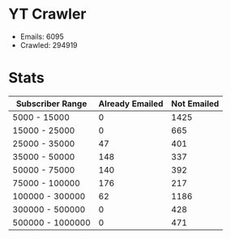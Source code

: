 # YT Crawler
- Emails: 6095
- Crawled: 294919

# Stats
| Subscriber Range  | Already Emailed | Not Emailed |
|-------|-------|-------|
| 5000 - 15000 | 0 | 1425 |
| 15000 - 25000 | 0 | 665 |
| 25000 - 35000 | 47 | 401 |
| 35000 - 50000 | 148 | 337 |
| 50000 - 75000 | 140 | 392 |
| 75000 - 100000 | 176 | 217 |
| 100000 - 300000 | 62 | 1186 |
| 300000 - 500000 | 0 | 428 |
| 500000 - 1000000 | 0 | 471 |
